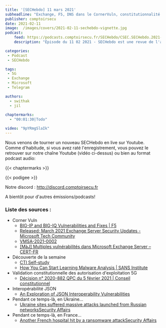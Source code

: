 ```yaml
---
title: '[SECHebdo] 11 mars 2021'
subheadline: "Exchange, F5, DNS dans le CornerVuln, constitutionnalité 5G, Interop JSON, lectures, etc."
publisher: comptoirsecu
date: 2021-02-11
image:  /images/covers/2021-02-11-sechebdo-vignette.jpg
podcast:
    feed: https://podcasts.comptoirsecu.fr/SECHebdo/CSEC.SECHebdo.2021-03-11.m4a
    description: "Épisode du 11 02 2021 - SECHebdo est une revue de l'actualité cybersécurité réalisée en live sur Youtube, généralement le mercredi soir."

categories:
 - Podcast
 - SECHebdo

tags:
 - 5G
 - Exchange
 - Microsoft
 - Telegram

authors:
  - swithak
  - jil
  
chaptermarks:
  - "00:01:30|Todo"

video: "9pYRmgSlaIk"
---
```


Nous venons de tourner un nouveau SECHebdo en live sur Youtube. Comme d'habitude, si vous avez raté l'enregistrement, vous pouvez le retrouver sur notre chaîne Youtube (vidéo ci-dessus) ou bien au format podcast audio:

{{< chaptermarks >}}

{{< podigee >}}

Notre discord : <http://discord.comptoirsecu.fr>

A bientôt pour d'autres émissions/podcasts!

### Liste des sources :

*  Corner Vuln
	* [BIG-IP and BIG-IQ Vulnerabilities and Fixes | F5](https://www.f5.com/services/support/March2021_Vulnerabilities)
	* [Released: March 2021 Exchange Server Security Updates - Microsoft Tech Community](https://techcommunity.microsoft.com/t5/exchange-team-blog/released-march-2021-exchange-server-security-updates/ba-p/2175901)
	* [VMSA-2021-0002](https://www.vmware.com/security/advisories/VMSA-2021-0002.html)
	* [[MàJ] Multiples vulnérabilités dans Microsoft Exchange Server – CERT-FR](https://www.cert.ssi.gouv.fr/alerte/CERTFR-2021-ALE-004/)
* Découverte de la semaine
	* [CTI Self-study](https://medium.com/katies-five-cents/a-cyber-threat-intelligence-self-study-plan-part-1-968b5a8daf9a)
	* [How You Can Start Learning Malware Analysis | SANS Institute](https://www.sans.org/blog/how-you-can-start-learning-malware-analysis)
*  Validation constitutionnelle des autorisation d'exploitation 5G
	* [Décision n° 2020-882 QPC du 5 février 2021 | Conseil constitutionnel](https://www.conseil-constitutionnel.fr/decision/2021/2020882QPC.htm)
*  Interopérabilité JSON
	* [An Exploration of JSON Interoperability Vulnerabilities](https://labs.bishopfox.com/tech-blog/an-exploration-of-json-interoperability-vulnerabilities)
*  Pendant ce temps-là, en Ukraine...
	* [Ukraine sites suffered massive attacks launched from Russian networksSecurity Affairs](https://securityaffairs.co/wordpress/114913/cyber-warfare-2/russian-networks-ukraine-sites.html)
*  Pendant ce temps-là, en France...
	* [Another French hospital hit by a ransomware attackSecurity Affairs](https://securityaffairs.co/wordpress/115434/cyber-crime/french-hospital-ransomware-attack.html)
